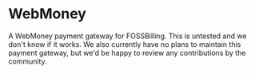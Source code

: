 # WebMoney
A WebMoney payment gateway for FOSSBilling.
This is untested and we don't know if it works. We also currently have no plans to maintain this payment gateway, but we'd be happy to review any contributions by the community.
